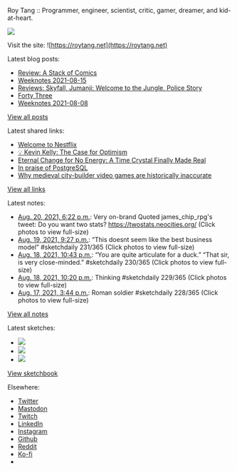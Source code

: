Roy Tang :: Programmer, engineer, scientist, critic, gamer, dreamer, and kid-at-heart.

![](https://roytang.net/static/img/profile.jpg)

Visit the site: ![https://roytang.net](https://roytang.net)

Latest blog posts:

- [Review: A Stack of Comics](https://roytang.net/2021/08/stack-of-comics/)
- [Weeknotes 2021-08-15](https://roytang.net/2021/08/weeknotes-2021-08-15/)
- [Reviews: Skyfall, Jumanji: Welcome to the Jungle, Police Story](https://roytang.net/2021/08/skyfall-jumanji-police-story/)
- [Forty Three](https://roytang.net/2021/08/forty-three/)
- [Weeknotes 2021-08-08](https://roytang.net/2021/08/weeknotes-2021-08-08/)

[View all posts](https://roytang.net/blog)

Latest shared links:

- [Welcome to Nestflix](https://roytang.net/2021/08/welcome-to-nestflix/)
- [💡 Kevin Kelly: The Case for Optimism](https://roytang.net/2021/08/kevin-kelly-the-case-for-optimism/)
- [Eternal Change for No Energy: A Time Crystal Finally Made Real](https://roytang.net/2021/08/eternal-change-for-no-energy-a-time-crystal-finally-made-real/)
- [In praise of PostgreSQL](https://roytang.net/2021/08/in-praise-of-postgresql/)
- [Why medieval city-builder video games are historically inaccurate](https://roytang.net/2021/08/why-medieval-city-builder-video-games-are-historically-inaccurate/)

[View all links](https://roytang.net/links)

Latest notes:

- [Aug. 20, 2021, 6:22 p.m.](https://roytang.net/2021/08/1428663635035910147/): Very on-brand Quoted james_chip_rpg&#x27;s tweet: Do you want two stats? https://twostats.neocities.org/ (Click photos to view full-size)
- [Aug. 19, 2021, 9:27 p.m.](https://roytang.net/2021/08/1428347956315320320/): “This doesnt seem like the best business model” #sketchdaily 231/365 (Click photos to view full-size)
- [Aug. 18, 2021, 10:43 p.m.](https://roytang.net/2021/08/1428004523549728770/): “You are quite articulate for a duck.” “That sir, is very close-minded.” #sketchdaily 230/365 (Click photos to view full-size)
- [Aug. 18, 2021, 10:20 p.m.](https://roytang.net/2021/08/1427998834391543817/): Thinking #sketchdaily 229/365 (Click photos to view full-size)
- [Aug. 17, 2021, 3:44 p.m.](https://roytang.net/2021/08/1427536918812585987/): Roman soldier #sketchdaily 228/365 (Click photos to view full-size)

[View all notes](https://roytang.net/notes)

Latest sketches:


- ![](https://roytang.net/media/cache/00/4e/004eda6fefaf21553e9ad70ff195ea71.jpg)
- ![](https://roytang.net/media/cache/9c/9f/9c9f79d4413fc0f95129e44f7c846691.jpg)
- ![](https://roytang.net/media/cache/9f/b9/9fb931b90b6e8d17a53ca483689321d9.jpg)

[View sketchbook](https://roytang.net/albums/sketchbook)


Elsewhere:

- [Twitter](https://twitter.com/roytang)
- [Mastodon](https://mastodon.technology/@roytang)
- [Twitch](https://twitch.tv/twitchyroy)
- [LinkedIn](https://www.linkedin.com/in/roytang)
- [Instagram](https://instagram.com/roytang0400)
- [Github](https://github.com/roytang)
- [Reddit](https://reddit.com/u/hungryroy)
- [Ko-fi](https://ko-fi.com/roytang)
- [](mailto:hello@roytang.net)